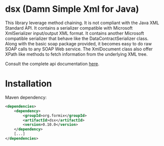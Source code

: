 # dsx (Damn Simple Xml for Java)

This library leverage method chaining. It is not compliant with the 
Java XML Standard API. It contains a serializer compatible with 
Microsoft XmlSerializer input/output XML format. It contains another 
Microsoft compatible serializer that behave like the 
DataContractSerializer class. Along with the basic soap package provided, 
it becomes easy to do raw SOAP calls to any SOAP Web service. The XmlDocument 
class also offer XPath like methods to fetch information from the 
underlying XML tree.

Consult the complete api documentation [here](http://formix.github.io/dsx/).

# Installation

Maven dependency:

```xml
<dependencies>
	<dependency>
		<groupId>org.formix</groupId>
		<artifactId>dsx</artifactId>
		<version>0.10.0</version>
	</dependency>
	[...]
</dependencies>
```